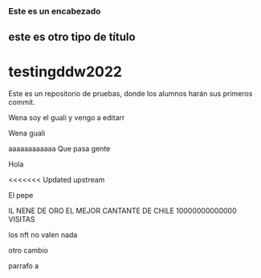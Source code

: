 ### Este es un encabezado

## este es otro tipo de título

# testingddw2022
Este es un repositorio de pruebas, donde los alumnos harán sus primeros commit.


Wena soy el guali y vengo a editarr

Wena guali


aaaaaaaaaaaa
Que pasa gente
<p>Hola<p>
<<<<<<< Updated upstream
<p> El pepe<p>

IL NENE DE ORO EL MEJOR CANTANTE DE CHILE 10000000000000 VISITAS

los nft no valen nada

otro cambio

parrafo
a

